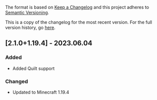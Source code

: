 The format is based on [Keep a Changelog](http://keepachangelog.com/en/1.0.0/) and this project adheres to [Semantic Versioning](http://semver.org/spec/v2.0.0.html).

This is a copy of the changelog for the most recent version. For the full version history, go [here](https://github.com/illusivesoulworks/elytrautilities/blob/1.19.4/CHANGELOG.md).

## [2.1.0+1.19.4] - 2023.06.04
### Added
- Added Quilt support
### Changed
- Updated to Minecraft 1.19.4
